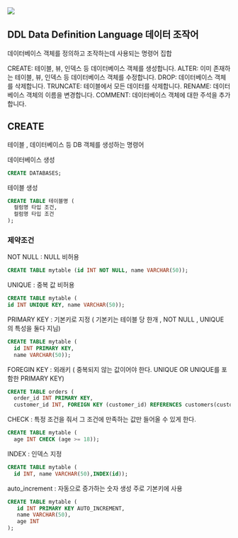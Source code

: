 <img src="https://capsule-render.vercel.app/api?type=waving&color=auto&height=200&section=header&text=DDL&fontSize=90" />

## DDL Data Definition Language 데이터 조작어
데이터베이스 객체를 정의하고 조작하는데 사용되는 명령어 집합 

CREATE: 테이블, 뷰, 인덱스 등 데이터베이스 객체를 생성합니다.
ALTER: 이미 존재하는 테이블, 뷰, 인덱스 등 데이터베이스 객체를 수정합니다.
DROP: 데이터베이스 객체를 삭제합니다.
TRUNCATE: 테이블에서 모든 데이터를 삭제합니다.
RENAME: 데이터베이스 객체의 이름을 변경합니다.
COMMENT: 데이터베이스 객체에 대한 주석을 추가합니다.

## CREATE
테이블 , 데이터베이스 등 DB 객체를 생성하는 명령어

데이터베이스 생성
```sql
CREATE DATABASES;
```

테이블 생성
```sql
CREATE TABLE 테이블명 (
  컬럼명 타입 조건,
  컬럼명 타입 조건
);
```

### 제약조건
NOT NULL : NULL 비허용
```sql
CREATE TABLE mytable (id INT NOT NULL, name VARCHAR(50));
```

UNIQUE : 중복 값 비허용
```sql
CREATE TABLE mytable (
id INT UNIQUE KEY, name VARCHAR(50));
```

PRIMARY KEY : 기본키로 지정 ( 기본키는 테이블 당 한개 , NOT NULL , UNIQUE 의 특성을 둘다 지님)
```sql
CREATE TABLE mytable (
  id INT PRIMARY KEY,
  name VARCHAR(50));
```

FOREGIN KEY : 외래키 ( 중복되지 않는 값이어야 한다. UNIQUE OR UNIQUE를 포함한 PRIMARY KEY)
```sql
CREATE TABLE orders (
  order_id INT PRIMARY KEY, 
  customer_id INT, FOREIGN KEY (customer_id) REFERENCES customers(customer_id));
```
CHECK : 특정 조건을 줘서 그 조건에 만족하는 값만 들어올 수 있게 한다.
```sql
CREATE TABLE mytable (
  age INT CHECK (age >= 18));
```
INDEX : 인덱스 지정
```sql
CREATE TABLE mytable (
  id INT, name VARCHAR(50),INDEX(id));
```
auto_increment : 자동으로 증가하는 숫자 생성 주로 기본키에 사용
```sql
CREATE TABLE mytable (
   id INT PRIMARY KEY AUTO_INCREMENT,
   name VARCHAR(50),
   age INT
);
```
